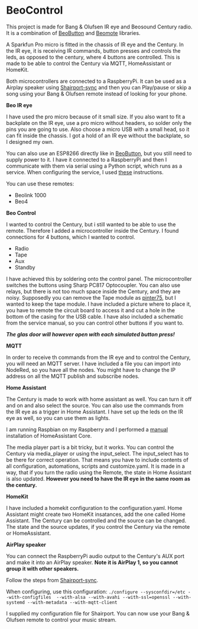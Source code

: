 # BeoControl
This project is made for Bang & Olufsen IR eye and Beosound Century radio. It is a combination of [BeoButton](https://github.com/styppen/BeoButton) and [Beomote](https://github.com/christianlykke9/Beomote) libraries.

A Sparkfun Pro micro is fitted in the chassis of IR eye and the Century. In the IR eye, it is receiving IR commands, button presses and controls the leds, as opposed to the century, where 4 buttons are controlled. This is made to be able to control the Century via MQTT, HomeAssistant or HomeKit. 

Both microcontrollers are connected to a RaspberryPi. It can be used as a Airplay speaker using [Shairport-sync](https://github.com/mikebrady/shairport-sync) and then you can Play/pause or skip a song using your Bang & Olufsen remote instead of looking for your phone. 

**Beo IR eye**

I have used the pro micro because of it small size. If you also want to fit a backplate on the IR eye, use a pro micro without headers, so solder only the pins you are going to use. Also choose a micro USB with a small head, so it can fit inside the chassis. I got a hold of an IR eye without the backplate, so I designed my own. 

You can also use an ESP8266 directly like in [BeoButton](https://github.com/styppen/BeoButton), but you still need to supply power to it. I have it connected to a RaspberryPi and then I communicate with them via serial using a Python script, which runs as a service. When configuring the service, I used [these](https://gist.github.com/emxsys/a507f3cad928e66f6410e7ac28e2990f) instructions.

You can use these remotes:
- Beolink 1000
- Beo4

**Beo Control**

I wanted to control the Century, but i still wanted to be able to use the remote. Therefore I added a microcontroller inside the Century. I found connections for 4 buttons, which I wanted to control.
- Radio
- Tape
- Aux
- Standby

I have achieved this by soldering onto the control panel. The microcontroller switches the buttons using Sharp PC817 Optocoupler. You can also use relays, but there is not too much space inside the Century, and they are noisy. Supposedly you can remove the Tape module as [pinter75](https://forum.beoworld.org/forums/t/15622.aspx), but I wanted to keep the tape module. I have included a picture where to place it, you have to remote the circuit board to access it and cut a hole in the bottom of the casing for the USB cable. I have also included a schematic from the service manual, so you can control other buttons if you want to.

***The glas door will however open with  each simulated button press!***

**MQTT**

In order to receive th commands from the IR eye and to control the Century, you will need an MQTT server. I have included a file you can import into NodeRed, so you have all the nodes. You might have to change the IP address on all the MQTT publish and subscribe nodes.

**Home Assistant**

The Century is made to work with home assistant as well. You can turn it off and on and also select the source. You can also use the commands from the IR eye as a trigger in Home Assistant. I have set up the leds on the IR eye as well, so you can use them as lights. 

I am running Raspbian on my Raspberry and I performed a [manual](https://www.home-assistant.io/installation/raspberrypi) installation of HomeAssistant Core.

The media player part is a bit tricky, but it works. You can control the Century via media_player or using the input_select. The input_select has to be there for correct operation. That means you have to include contents of all configuration, automations, scripts and customize.yaml. It is made in a way, that if you turn the radio using the Remote, the state in Home Assistant is also updated. **However you need to have the IR eye in the same room as the century.**

**HomeKit**

I have included a homekit configuration to the configuration.yaml. Home Assistant might create two HomeKit insatances, add the one called Home Assistant. The Century can be controlled and the source can be changed. The state and the source updates, if you control the Century via the remote or HomeAssistant. 

**AirPlay speaker**

You can connect the RaspberryPi audio output to the Century's AUX port and make it into an AirPlay speaker. **Note it is AirPlay 1, so you cannot group it with other speakers.** 

Follow the steps from [Shairport-sync](https://github.com/mikebrady/shairport-sync). 

When configuring, use this configuration:
`./configure --sysconfdir=/etc --with-configfiles 
    --with-alsa --with-avahi
    --with-ssl=openssl
    --with-systemd
    --with-metadata --with-mqtt-client`
	
I supplied my configuration file for Shairport. You can now use your Bang & Olufsen remote to control your music stream. 
